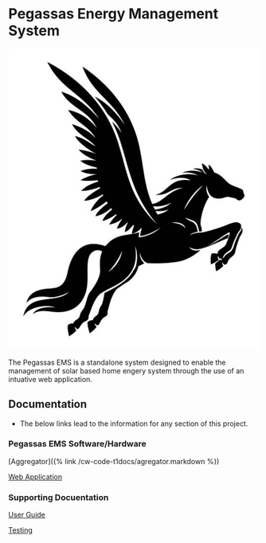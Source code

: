 ---
---

# Pegassas Energy Management System

![Pegasssas Logo](docs\images\pegasus_image.jpg)

The Pegassas EMS is a standalone system designed to enable the management of solar based home engery system through the use of an intuative web application.

## Documentation

- The below links lead to the information for any section of this project.

### Pegassas EMS Software/Hardware

[Aggregator]({% link /cw-code-t1docs/agregator.markdown %})

[Web Application](https://m30819-2020.github.io/cw-code-t1/webapp.markdown)

### Supporting Docuentation

[User Guide](/cw-code-t1/docs/userguides.markdown)

[Testing](/cw-code-t1/docs/testing.markdown)
